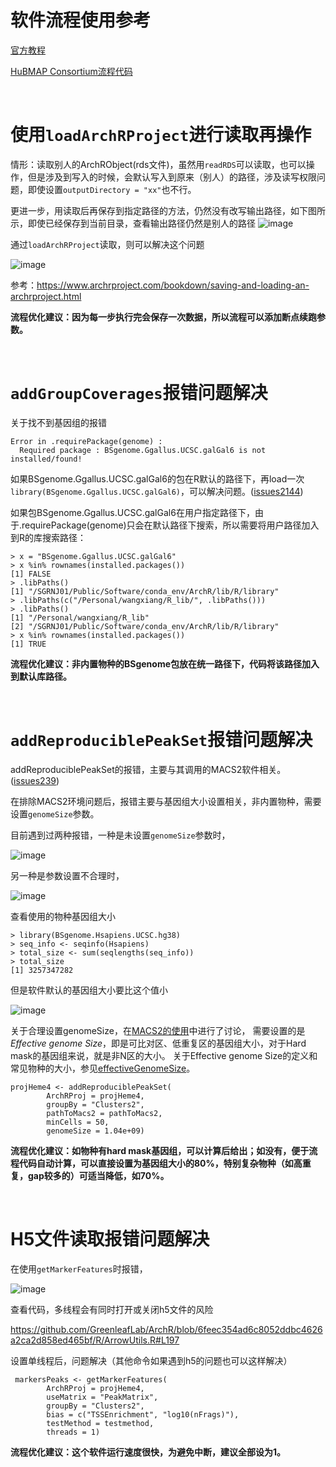 # 软件流程使用参考

[官方教程](https://www.archrproject.com/bookdown/index.html)

[HuBMAP Consortium流程代码](https://github.com/hubmapconsortium/sc-atac-seq-pipeline/blob/pennycuda/archr-steps/bin/run_ArchR_analysis_pt2.R)

</br>

# 使用`loadArchRProject`进行读取再操作

情形：读取别人的ArchRObject(rds文件)，虽然用`readRDS`可以读取，也可以操作，但是涉及到写入的时候，会默认写入到原来（别人）的路径，涉及读写权限问题，即使设置`outputDirectory = "xx"`也不行。

更进一步，用读取后再保存到指定路径的方法，仍然没有改写输出路径，如下图所示，即使已经保存到当前目录，查看输出路径仍然是别人的路径
![image](https://github.com/user-attachments/assets/9a868ecb-6332-40cb-83f0-3517df3e5e3f)

通过`loadArchRProject`读取，则可以解决这个问题

![image](https://github.com/user-attachments/assets/e9ba1674-dd0d-4a53-bd46-73f42e1f4e39)


参考：https://www.archrproject.com/bookdown/saving-and-loading-an-archrproject.html

**流程优化建议：因为每一步执行完会保存一次数据，所以流程可以添加断点续跑参数。**

</br>

# `addGroupCoverages`报错问题解决

关于找不到基因组的报错

```
Error in .requirePackage(genome) :
  Required package : BSgenome.Ggallus.UCSC.galGal6 is not installed/found!
```

如果BSgenome.Ggallus.UCSC.galGal6的包在R默认的路径下，再load一次`library(BSgenome.Ggallus.UCSC.galGal6)`，可以解决问题。([issues2144](https://github.com/GreenleafLab/ArchR/issues/2144))

如果包BSgenome.Ggallus.UCSC.galGal6在用户指定路径下，由于.requirePackage(genome)只会在默认路径下搜索，所以需要将用户路径加入到R的库搜索路径：

```
> x = "BSgenome.Ggallus.UCSC.galGal6"
> x %in% rownames(installed.packages())
[1] FALSE
> .libPaths()
[1] "/SGRNJ01/Public/Software/conda_env/ArchR/lib/R/library"
> .libPaths(c("/Personal/wangxiang/R_lib/", .libPaths()))
> .libPaths()
[1] "/Personal/wangxiang/R_lib"
[2] "/SGRNJ01/Public/Software/conda_env/ArchR/lib/R/library"
> x %in% rownames(installed.packages())
[1] TRUE
```

**流程优化建议：非内置物种的BSgenome包放在统一路径下，代码将该路径加入到默认库路径。**

</br>

# `addReproduciblePeakSet`报错问题解决

addReproduciblePeakSet的报错，主要与其调用的MACS2软件相关。([issues239](https://github.com/GreenleafLab/ArchR/issues/239#issuecomment-656092828))

在排除MACS2环境问题后，报错主要与基因组大小设置相关，非内置物种，需要设置`genomeSize`参数。

目前遇到过两种报错，一种是未设置`genomeSize`参数时，

![image](https://github.com/user-attachments/assets/dda3b948-cddd-438b-a771-9d37b6b4c9cb)

另一种是参数设置不合理时，

![image](https://github.com/user-attachments/assets/d5d3a22b-59ea-40d7-87ef-94aa1a7f3ceb)

查看使用的物种基因组大小

```
> library(BSgenome.Hsapiens.UCSC.hg38)
> seq_info <- seqinfo(Hsapiens)
> total_size <- sum(seqlengths(seq_info))
> total_size
[1] 3257347282
```

但是软件默认的基因组大小要比这个值小

![image](https://github.com/user-attachments/assets/12dd52fe-3e7b-4270-a9cb-afd1a0a8d42e)

关于合理设置genomeSize，在[MACS2的使用](https://hbctraining.github.io/Intro-to-ChIPseq/lessons/05_peak_calling_macs.html)中进行了讨论，
需要设置的是 *Effective genome Size*，即是可比对区、低重复区的基因组大小，对于Hard mask的基因组来说，就是非N区的大小。
关于Effective genome Size的定义和常见物种的大小，参见[effectiveGenomeSize](https://deeptools.readthedocs.io/en/develop/content/feature/effectiveGenomeSize.html)。

```
projHeme4 <- addReproduciblePeakSet(
        ArchRProj = projHeme4,
        groupBy = "Clusters2",
        pathToMacs2 = pathToMacs2,
        minCells = 50, 
        genomeSize = 1.04e+09)
```

**流程优化建议：如物种有hard mask基因组，可以计算后给出；如没有，便于流程代码自动计算，可以直接设置为基因组大小的80%，特别复杂物种（如高重复，gap较多的）可适当降低，如70%。**

</br>

# H5文件读取报错问题解决

在使用`getMarkerFeatures`时报错，

![image](https://github.com/user-attachments/assets/7fcf292b-b6b8-43e7-b5e5-71da9ff98255)

查看代码，多线程会有同时打开或关闭h5文件的风险

https://github.com/GreenleafLab/ArchR/blob/6feec354ad6c8052ddbc4626a2ca2d858ed465bf/R/ArrowUtils.R#L197

设置单线程后，问题解决（其他命令如果遇到h5的问题也可以这样解决）

```
 markersPeaks <- getMarkerFeatures(
        ArchRProj = projHeme4,
        useMatrix = "PeakMatrix",
        groupBy = "Clusters2",
        bias = c("TSSEnrichment", "log10(nFrags)"),
        testMethod = testmethod,
        threads = 1)
```

**流程优化建议：这个软件运行速度很快，为避免中断，建议全部设为1。**

